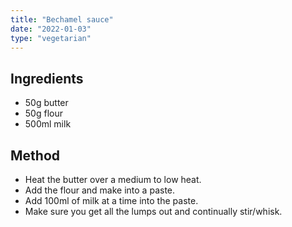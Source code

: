 ```yaml
---
title: "Bechamel sauce"
date: "2022-01-03"
type: "vegetarian"
---
```


## Ingredients

- 50g butter
- 50g flour
- 500ml milk

## Method

- Heat the butter over a medium to low heat.
- Add the flour and make into a paste.
- Add 100ml of milk at a time into the paste.
- Make sure you get all the lumps out and continually stir/whisk.

